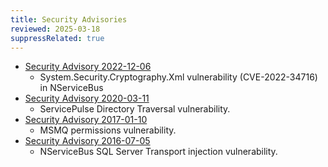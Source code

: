 ```yaml
---
title: Security Advisories
reviewed: 2025-03-18
suppressRelated: true
---
```


* [Security Advisory 2022-12-06](cryptography-xml-vulnerability.md)
  * System.Security.Cryptography.Xml vulnerability (CVE-2022-34716) in NServiceBus
* [Security Advisory 2020-03-11](servicepulse-directorytraversal.md)
  * ServicePulse Directory Traversal vulnerability.
* [Security Advisory 2017-01-10](msmq-permissions.md)
  * MSMQ permissions vulnerability.
* [Security Advisory 2016-07-05](sqlserver-sqlinjection.md)
  * NServiceBus SQL Server Transport injection vulnerability.
